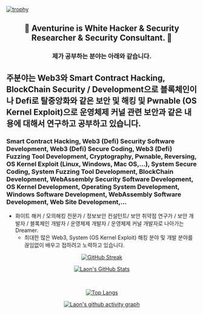 [![trophy](https://github-profile-trophy.vercel.app/?username=AventurineJun&theme=algolia&column=10)](https://github.com/Luon/)

<div align = "center">
<h2> 💫 Aventurine is White Hacker & Security Researcher & Security Consultant. 💫 </h2>
</div>

<div align = "center">
<h3> 제가 공부하는 분야는 아래와 같습니다. </h3>
</div>

## 주분야는 Web3와 Smart Contract Hacking, BlockChain Security / Development으로 블록체인이나 Defi로 탈중앙화와 같은 보안 및 해킹 및 Pwnable (OS Kernel Exploit)으로 운영체제 커널 관련 보안과 같은 내용에 대해서 연구하고 공부하고 있습니다.

### Smart Contract Hacking, Web3 (Defi) Security Software Development, Web3 (Defi) Secure Coding, Web3 (Defi) Fuzzing Tool Development, Cryptography, Pwnable, Reversing, OS Kernel Exploit (Linux, Windows, Mac OS,...), System Secure Coding, System Fuzzing Tool Development, BlockChain Development, WebAssembly Security Software Development, OS Kernel Development, Operating System Development, Windows Software Development, WebAssembly Software Development, Web Site Development,... 
 
- 화이트 해커 / 모의해킹 전문가 / 정보보안 컨설턴트/ 보안 취약점 연구가 / 보안 개발자 / 블록체인 개발자 / 운영체제 개발자 / 운영체제 커널 개발자로 나아가는 Dreamer.
  - 최대한 많은 Web3, System (OS Kernel Exploit) 해킹 분야 및 개발 분야를 끊임없이 배우고 접하려고 노력하고 있습니다.

<div align = "center">

[![GitHub Streak](https://github-readme-streak-stats.herokuapp.com/?user=AventurineJun&theme=holi-theme)](https://git.io/streak-stats)

[![Laon's GitHub Stats](https://github-readme-stats.vercel.app/api?username=AventurineJun&hide=contribs,prs&show_icons=true&theme=ambient_gradient)](https://github.com/anuraghazra/github-readme-stats)

<br>

[![Top Langs](https://github-readme-stats.vercel.app/api/top-langs/?username=AventurineJun&langs_count=10&hide=contribs,prs&show_icons=true&theme=ambient_gradient)](https://github.com/anuraghazra/github-readme-stats)

[![Laon's github activity graph](https://github-readme-activity-graph.vercel.app/graph?username=AventurineJun&theme=react-dark&border=true)](https://github.com/ashutosh00710/github-readme-activity-graph)

</div>
 
 

